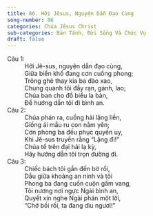 ```yaml
---
title: 86. Hỡi Jêsus, Nguyện Dẫn Đạo Cùng
song-number: 86
categories: Chúa Jêsus Christ
sub-categories: Bản Tánh, Đời Sống Và Chức Vụ
draft: false
---
```

<dl><dt>Câu 1:</dt><dd data-verse="1">Hỡi Jê-sus, nguyện dẫn đạo cùng, <br/>Giữa biển khổ đang cơn cuồng phong; <br/>Trông ghê thay kia ba đào xao, <br/>Chung quanh tôi đầy rạn, gành, lao; <br/>Chúa ban cho đồ biểu la bàn, <br/>Để hướng dẫn tôi đi bình an. </dd><dt>Câu 2:</dt><dd data-verse="2">Chúa phán ra, cuồng hải lặng liền, <br/>Giống ái mẫu ru con nằm yên; <br/>Cơn phong ba đều phục quyền uy, <br/>Khi Jê-sus truyền rằng “Lặng đi!” <br/>Chúa tể trên đại hải lạ kỳ, <br/>Hãy hướng dẫn tôi trọn đường đi. </dd><dt>Câu 3:</dt><dd data-verse="3">Chiếc bách tôi gần đến bờ rồi, <br/>Dẫu giữa khoảng an ninh và tôi <br/>Phong ba đang cuồn cuộn gầm vang, <br/>Tôi nương nơi ngực Ngài bình an, <br/>Quyết xin nghe Ngài phán một lời, <br/>“Chớ bối rối, ta đang dìu ngươi!” </dd></dl>